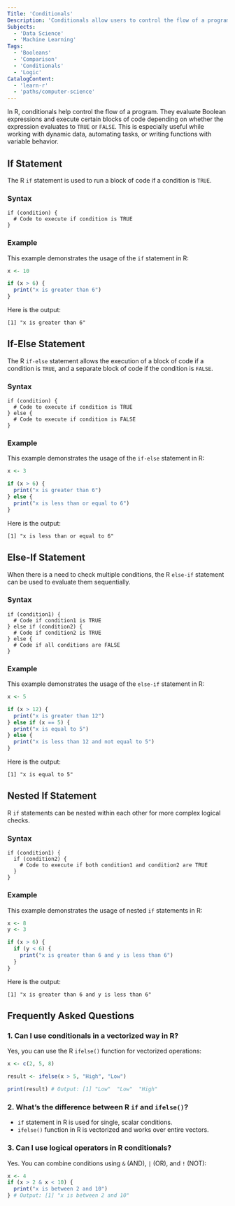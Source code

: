 ```yaml
---
Title: 'Conditionals'
Description: 'Conditionals allow users to control the flow of a program based on certain conditions.'
Subjects:
  - 'Data Science'
  - 'Machine Learning'
Tags:
  - 'Booleans'
  - 'Comparison'
  - 'Conditionals'
  - 'Logic'
CatalogContent:
  - 'learn-r'
  - 'paths/computer-science'
---
```


In R, conditionals help control the flow of a program. They evaluate Boolean expressions and execute certain blocks of code depending on whether the expression evaluates to `TRUE` or `FALSE`. This is especially useful while working with dynamic data, automating tasks, or writing functions with variable behavior.

## If Statement

The R `if` statement is used to run a block of code if a condition is `TRUE`.

### Syntax

```pseudo
if (condition) {
  # Code to execute if condition is TRUE
}
```

### Example

This example demonstrates the usage of the `if` statement in R:

```r
x <- 10

if (x > 6) {
  print("x is greater than 6")
}
```

Here is the output:

```shell
[1] "x is greater than 6"
```

## If-Else Statement

The R `if-else` statement allows the execution of a block of code if a condition is `TRUE`, and a separate block of code if the condition is `FALSE`.

### Syntax

```pseudo
if (condition) {
  # Code to execute if condition is TRUE
} else {
  # Code to execute if condition is FALSE
}
```

### Example

This example demonstrates the usage of the `if-else` statement in R:

```r
x <- 3

if (x > 6) {
  print("x is greater than 6")
} else {
  print("x is less than or equal to 6")
}
```

Here is the output:

```shell
[1] "x is less than or equal to 6"
```

## Else-If Statement

When there is a need to check multiple conditions, the R `else-if` statement can be used to evaluate them sequentially.

### Syntax

```pseudo
if (condition1) {
  # Code if condition1 is TRUE
} else if (condition2) {
  # Code if condition2 is TRUE
} else {
  # Code if all conditions are FALSE
}
```

### Example

This example demonstrates the usage of the `else-if` statement in R:

```r
x <- 5

if (x > 12) {
  print("x is greater than 12")
} else if (x == 5) {
  print("x is equal to 5")
} else {
  print("x is less than 12 and not equal to 5")
}
```

Here is the output:

```shell
[1] "x is equal to 5"
```

## Nested If Statement

R `if` statements can be nested within each other for more complex logical checks.

### Syntax

```pseudo
if (condition1) {
  if (condition2) {
    # Code to execute if both condition1 and condition2 are TRUE
  }
}
```

### Example

This example demonstrates the usage of nested `if` statements in R:

```r
x <- 8
y <- 3

if (x > 6) {
  if (y < 6) {
    print("x is greater than 6 and y is less than 6")
  }
}
```

Here is the output:

```shell
[1] "x is greater than 6 and y is less than 6"
```

## Frequently Asked Questions

### 1. Can I use conditionals in a vectorized way in R?

Yes, you can use the R `ifelse()` function for vectorized operations:

```r
x <- c(2, 5, 8)

result <- ifelse(x > 5, "High", "Low")

print(result) # Output: [1] "Low"  "Low"  "High"
```

### 2. What’s the difference between R `if` and `ifelse()`?

- `if` statement in R is used for single, scalar conditions.
- `ifelse()` function in R is vectorized and works over entire vectors.

### 3. Can I use logical operators in R conditionals?

Yes. You can combine conditions using `&` (AND), `|` (OR), and `!` (NOT):

```r
x <- 4
if (x > 2 & x < 10) {
  print("x is between 2 and 10")
} # Output: [1] "x is between 2 and 10"
```
